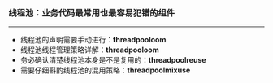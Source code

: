 ### 线程池：业务代码最常用也最容易犯错的组件
---
+ 线程池的声明需要手动进行：**threadpooloom**
+ 线程池线程管理策略详解：**threadpooloom**
+ 务必确认清楚线程池本身是不是复用的：**threadpoolreuse**
+ 需要仔细斟酌线程池的混用策略：**threadpoolmixuse**

